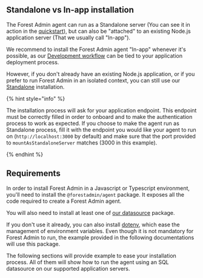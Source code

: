 ## Standalone vs In-app installation

The Forest Admin agent can run as a Standalone server (You can see it in action in the [quickstart](../quick-start.md)), but can also be "attached" to an existing Node.js application server (That we usually call "In-app").

We recommend to install the Forest Admin agent "In-app" whenever it's possible, as our [Development workflow](../../deployment/) can be tied to your application deployment process.

However, if you don't already have an existing Node.js application, or if you prefer to run Forest Admin in an isolated context, you can still use our [Standalone](../quick-start.md) installation.

{% hint style="info" %}

The installation process will ask for your application endpoint. This endpoint must be correctly filled in order to onboard and to make the authentication process to work as expected. If you choose to make the agent run as Standalone process, fill it with the endpoint you would like your agent to run on (`http://localhost:3000` by default) and make sure that the port provided to `mountAsStandaloneServer` matches (3000 in this example). <!-- markdown-link-check-disable-line -->

{% endhint %}

## Requirements

In order to install Forest Admin in a Javascript or Typescript environment, you'll need to install the `@forestadmin/agent` package. It exposes all the code required to create a Forest Admin agent.

You will also need to install at least one of [our datasource](../../datasources/connection/README.md) package.

If you don't use it already, you can also install [dotenv](https://github.com/motdotla/dotenv), which ease the management of environment variables. Even though it is not mandatory for Forest Admin to run, the example provided in the following documentations will use this package.

The following sections will provide example to ease your installation process. All of them will show how to run the agent using an SQL datasource on our supported application servers.
